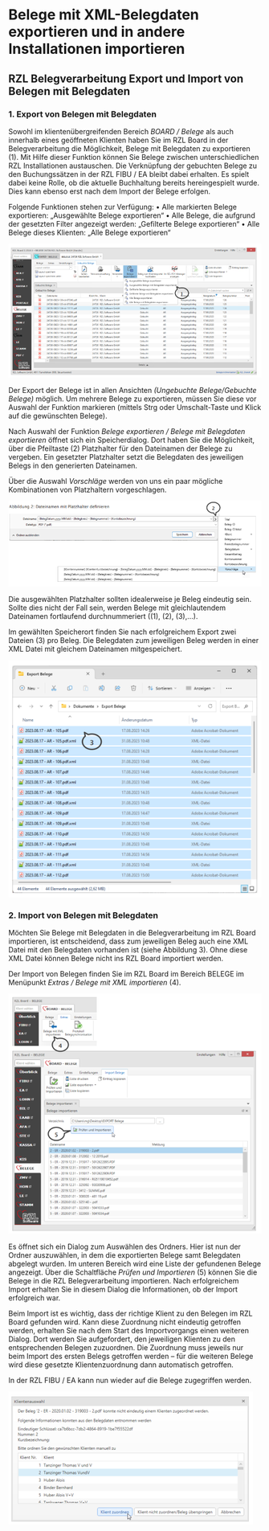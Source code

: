 # Belege mit XML-Belegdaten exportieren und in andere Installationen importieren

## RZL Belegverarbeitung Export und Import von Belegen mit Belegdaten


### 1. Export von Belegen mit Belegdaten


Sowohl im klientenübergreifenden Bereich *BOARD / Belege* als auch innerhalb eines geöffneten Klienten haben Sie im RZL Board in der Belegverarbeitung die Möglichkeit, Belege mit Belegdaten zu exportieren (1). Mit Hilfe dieser Funktion können Sie Belege zwischen unterschiedlichen RZL Installationen austauschen. Die Verknüpfung der gebuchten Belege zu den Buchungssätzen in der RZL FIBU / EA bleibt dabei erhalten. Es spielt dabei keine Rolle, ob die aktuelle Buchhaltung bereits hereingespielt wurde. Dies kann ebenso erst nach dem Import der Belege erfolgen.

Folgende Funktionen stehen zur Verfügung:
• Alle markierten Belege exportieren: „Ausgewählte Belege exportieren“
• Alle Belege, die aufgrund der gesetzten Filter angezeigt werden: „Gefilterte Belege exportieren“
• Alle Belege dieses Klienten: „Alle Belege exportieren“


![Image](<img/image-5.png>)


Der Export der Belege ist in allen Ansichten *(Ungebuchte Belege/Gebuchte Belege)* möglich. Um mehrere Belege zu exportieren, müssen Sie diese vor Auswahl der Funktion markieren (mittels Strg oder Umschalt-Taste und Klick auf die gewünschten Belege).

Nach Auswahl der Funktion *Belege exportieren / Belege mit Belegdaten exportieren* öffnet sich ein Speicherdialog. Dort haben Sie die Möglichkeit, über die Pfeiltaste (2) Platzhalter für den Dateinamen der Belege zu vergeben. Ein gesetzter Platzhalter setzt die Belegdaten des jeweiligen Belegs in den generierten Dateinamen.

Über die Auswahl *Vorschläge* werden von uns ein paar mögliche Kombinationen von Platzhaltern vorgeschlagen.


![Image](<img/image-6.png>)


Die ausgewählten Platzhalter sollten idealerweise je Beleg eindeutig sein. Sollte dies nicht der Fall sein, werden Belege mit gleichlautendem Dateinamen fortlaufend durchnummeriert ((1), (2), (3),…).

Im gewählten Speicherort finden Sie nach erfolgreichem Export zwei Dateien (3) pro Beleg. Die Belegdaten zum jeweiligen Beleg werden in einer XML Datei mit gleichem Dateinamen mitgespeichert.


![Image](<img/image-7.png>)


### 2. Import von Belegen mit Belegdaten

Möchten Sie Belege mit Belegdaten in die Belegverarbeitung im RZL Board importieren, ist entscheidend, dass zum jeweiligen Beleg auch eine XML Datei mit den Belegdaten vorhanden ist (siehe Abbildung 3). Ohne diese XML Datei können Belege nicht ins RZL Board importiert werden.

Der Import von Belegen finden Sie im RZL Board im Bereich BELEGE im Menüpunkt *Extras / Belege mit XML importieren* (4).


![Image](<img/image-8.png>)


Es öffnet sich ein Dialog zum Auswählen des Ordners. Hier ist nun der Ordner auszuwählen, in dem die exportierten Belege samt Belegdaten abgelegt wurden. Im unteren Bereich wird eine Liste der gefundenen Belege angezeigt. Über die Schaltfläche *Prüfen und Importieren* (5) können Sie die Belege in die RZL Belegverarbeitung importieren. Nach erfolgreichem Import erhalten Sie in diesem Dialog die Informationen, ob der Import erfolgreich 
war.

Beim Import ist es wichtig, dass der richtige Klient zu den Belegen im RZL Board gefunden wird. Kann diese Zuordnung nicht eindeutig getroffen werden, erhalten Sie nach dem Start des Importvorgangs einen weiteren Dialog. Dort werden Sie aufgefordert, den jeweiligen Klienten zu den entsprechenden Belegen zuzuordnen. Die Zuordnung muss jeweils nur beim Import des ersten Belegs getroffen werden – für die weiteren Belege wird diese gesetzte Klientenzuordnung dann automatisch getroffen.

In der RZL FIBU / EA kann nun wieder auf die Belege zugegriffen werden.


![Image](<img/image-9.png>)


